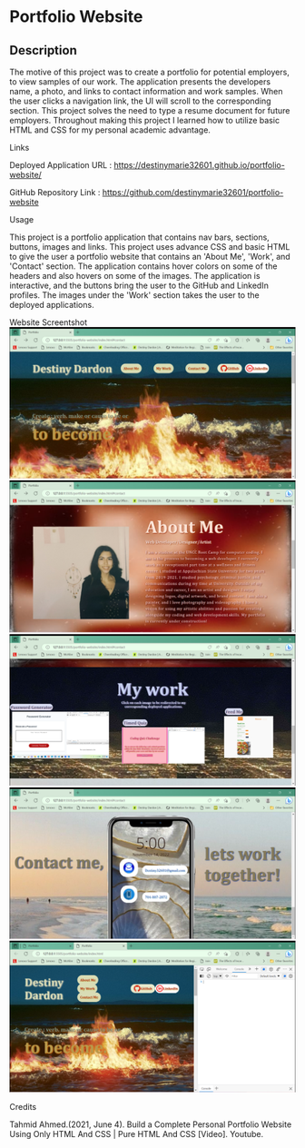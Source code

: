 # Portfolio Website
## Description 

The motive of this project was to create a portfolio for potential employers, to view samples of our work. The application presents the developers name, a photo, and links to contact information and work samples. When the user clicks a navigation link, the UI will scroll to the corresponding section. This project solves the need to type a resume document for future employers. Throughout making this project I learned how to utilize basic HTML and CSS for my personal academic advantage.

Links

Deployed Application URL :  https://destinymarie32601.github.io/portfolio-website/

GitHub Repository Link : https://github.com/destinymarie32601/portfolio-website

Usage

This project is a portfolio application that contains nav bars, sections, buttons, images and links. This project uses advance CSS and basic HTML to give the user a portfolio website that contains an 'About Me', 'Work', and 'Contact' section. The application contains hover colors on some of the headers and also hovers on some of the images. The application is interactive, and the buttons bring the user to the GitHub and LinkedIn profiles. The images under the 'Work' section takes the user to the deployed applications.

Website Screentshot
![Alt text](images/2023-03-25.png)
![Alt text](images/2023-03-25%20(1).png)
![Alt text](images/2023-03-25%20(2).png)
![Alt text](images/2023-03-25%20(3).png)
![Alt text](images/2023-03-25%20(5).png)




Credits

Tahmid Ahmed.(2021, June 4). Build a Complete Personal Portfolio Website Using Only HTML And CSS | Pure HTML And CSS [Video]. Youtube.


